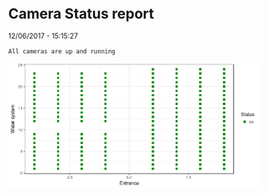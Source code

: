 Camera Status report
================
12/06/2017 - 15:15:27

    All cameras are up and running

![](camreport_files/figure-markdown_github/unnamed-chunk-2-1.png)
